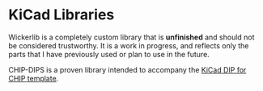 # KiCad Libraries

Wickerlib is a completely custom library that is **unfinished** and should not be considered trustworthy. It is a work in progress, and reflects only the parts that I have previously used or plan to use in the future.

CHIP-DIPS is a proven library intended to accompany the <a href="https://github.com/wickerbox/wickerlib/tree/master/templates/chip-dip-shield">KiCad DIP for CHIP template</a>.

